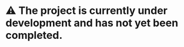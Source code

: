 
























# :warning: The project is currently under development and has not yet been completed.

